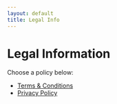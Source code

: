 ```yaml
---
layout: default
title: Legal Info
---
```


# Legal Information

Choose a policy below:

- [Terms & Conditions](./terms.html)
- [Privacy Policy](./privacy.html)
